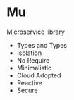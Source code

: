 # Mu
Microservice library
 - Types and Types
 - Isolation
 - No Require
 - Minimalistic
 - Cloud Adopted
 - Reactive
 - Secure 

